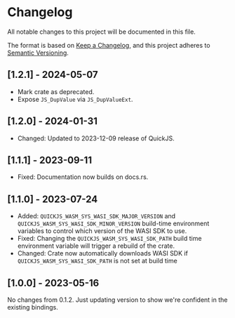 # Changelog

All notable changes to this project will be documented in this file.

The format is based on [Keep a Changelog](https://keepachangelog.com/en/1.0.0/),
and this project adheres to [Semantic Versioning](https://semver.org/spec/v2.0.0.html).

## [1.2.1] - 2024-05-07

- Mark crate as deprecated.
- Expose `JS_DupValue` via `JS_DupValueExt`.

## [1.2.0] - 2024-01-31

- Changed: Updated to 2023-12-09 release of QuickJS.

## [1.1.1] - 2023-09-11

- Fixed: Documentation now builds on docs.rs.

## [1.1.0] - 2023-07-24

- Added: `QUICKJS_WASM_SYS_WASI_SDK_MAJOR_VERSION` and `QUICKJS_WASM_SYS_WASI_SDK_MINOR_VERSION` build-time environment variables to control which version of the WASI SDK to use.
- Fixed: Changing the `QUICKJS_WASM_SYS_WASI_SDK_PATH` build time environment variable will trigger a rebuild of the crate.
- Changed: Crate now automatically downloads WASI SDK if `QUICKJS_WASM_SYS_WASI_SDK_PATH` is not set at build time

## [1.0.0] - 2023-05-16

No changes from 0.1.2. Just updating version to show we're confident in the existing bindings.

